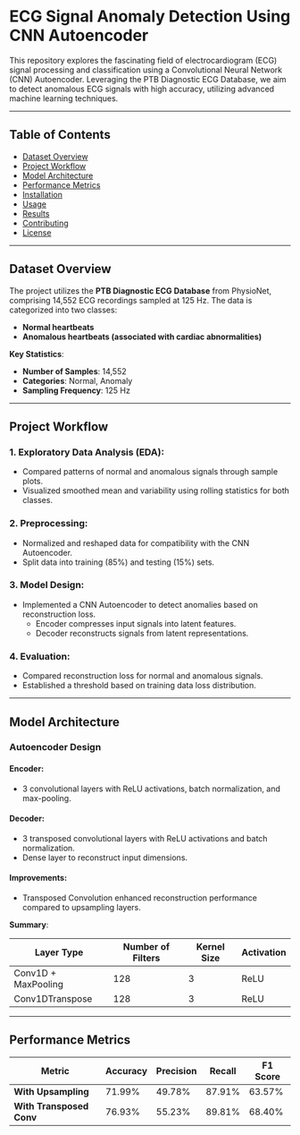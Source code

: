 # ECG Signal Anomaly Detection Using CNN Autoencoder

This repository explores the fascinating field of electrocardiogram (ECG) signal processing and classification using a Convolutional Neural Network (CNN) Autoencoder. Leveraging the PTB Diagnostic ECG Database, we aim to detect anomalous ECG signals with high accuracy, utilizing advanced machine learning techniques.

---

## Table of Contents
- [Dataset Overview](#dataset-overview)
- [Project Workflow](#project-workflow)
- [Model Architecture](#model-architecture)
- [Performance Metrics](#performance-metrics)
- [Installation](#installation)
- [Usage](#usage)
- [Results](#results)
- [Contributing](#contributing)
- [License](#license)

---

## Dataset Overview

The project utilizes the **PTB Diagnostic ECG Database** from PhysioNet, comprising 14,552 ECG recordings sampled at 125 Hz. The data is categorized into two classes:

- **Normal heartbeats**  
- **Anomalous heartbeats (associated with cardiac abnormalities)**

**Key Statistics**:
- **Number of Samples**: 14,552  
- **Categories**: Normal, Anomaly  
- **Sampling Frequency**: 125 Hz  

---

## Project Workflow

### 1. Exploratory Data Analysis (EDA):
- Compared patterns of normal and anomalous signals through sample plots.
- Visualized smoothed mean and variability using rolling statistics for both classes.

### 2. Preprocessing:
- Normalized and reshaped data for compatibility with the CNN Autoencoder.
- Split data into training (85%) and testing (15%) sets.

### 3. Model Design:
- Implemented a CNN Autoencoder to detect anomalies based on reconstruction loss.
  - Encoder compresses input signals into latent features.
  - Decoder reconstructs signals from latent representations.

### 4. Evaluation:
- Compared reconstruction loss for normal and anomalous signals.
- Established a threshold based on training data loss distribution.

---

## Model Architecture

### Autoencoder Design

#### Encoder:
- 3 convolutional layers with ReLU activations, batch normalization, and max-pooling.

#### Decoder:
- 3 transposed convolutional layers with ReLU activations and batch normalization.
- Dense layer to reconstruct input dimensions.

#### Improvements:
- Transposed Convolution enhanced reconstruction performance compared to upsampling layers.

**Summary**:  

| Layer Type          | Number of Filters | Kernel Size | Activation |
|---------------------|-------------------|-------------|------------|
| Conv1D + MaxPooling | 128               | 3           | ReLU       |
| Conv1DTranspose     | 128               | 3           | ReLU       |

---

## Performance Metrics

| Metric               | Accuracy | Precision | Recall | F1 Score |
|-----------------------|----------|-----------|--------|----------|
| **With Upsampling**   | 71.99%   | 49.78%    | 87.91% | 63.57%   |
| **With Transposed Conv** | 76.93%   | 55.23%    | 89.81% | 68.40%   |


